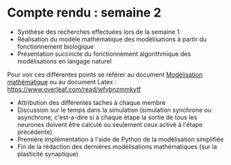 # Compte rendu : semaine 2

- Synthèse des recherches effectuées lors de la semaine 1
- Réalisation du modèle mathématique des modélisations à partir du fonctionnement biologique
- Présentation succincte du fonctionnement algorithmique des modélisations en langage naturel

Pour voir ces différentes points se référer au document [Modélisation mathématique](/reseau-neuronal-biologique-theorie.pdf) ou au document Latex : https://www.overleaf.com/read/wfvbnzmmkvtf

- Attribution des différentes taches à chaque membre 
- Discussion sur le temps dans la simulation (simulation synchrone ou asynchrone, c'est-a-dire si à chaque étape la sortie de tous les neurones doivent être calculé ou seulement ceux activé à l'étape précédente)
- Première implémentation à l'aide de Python de la modélisation simplifiée
- Fin de la rédaction des dernières modélisations mathématiques (sur la plasticité synaptique)
